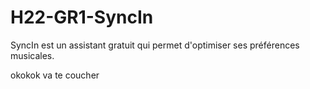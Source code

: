 # H22-GR1-SyncIn
SyncIn est un assistant gratuit qui permet d'optimiser ses préférences musicales.

okokok va te coucher
